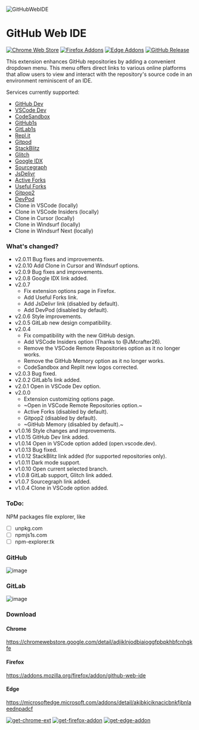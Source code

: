 ![GitHubWebIDE](https://raw.githubusercontent.com/zvizvi/GitHub-Web-IDE/master/src/img/logo.svg)
# GitHub Web IDE

[![Chrome Web Store](https://img.shields.io/chrome-web-store/v/adjiklnjodbiaioggfpbpkhbfcnhgkfe.svg)][chrome_link]
[![Firefox Addons](https://img.shields.io/amo/v/github-web-ide.svg)][firefox_link]
[![Edge Addons](https://img.shields.io/badge/dynamic/json?label=edge%20add-on&prefix=v&query=%24.version&url=https%3A%2F%2Fmicrosoftedge.microsoft.com%2Faddons%2Fgetproductdetailsbycrxid%2Fakjbkjciknacicbnkfjbnlaeednpadcf)][edge_link]
[![GitHub Release](https://img.shields.io/github/v/release/zvizvi/GitHub-Web-IDE.svg)][release_link]


This extension enhances GitHub repositories by adding a convenient dropdown menu. This menu offers direct links to various online platforms that allow users to view and interact with the repository's source code in an environment reminiscent of an IDE.

Services currently supported:

* [GitHub Dev](https://github.dev/)
* [VSCode Dev](https://vscode.dev/)
* [CodeSandbox](https://codesandbox.io/)
* [GitHub1s](https://github1s.com/)
* [GitLab1s](https://gitlab1s.com/)
* [Repl.it](https://replit.com/)
* [Gitpod](https://gitpod.io/)
* [StackBlitz](https://stackblitz.com/)
* [Glitch](https://glitch.com/)
* [Google IDX](https://idx.google.com/)
* [Sourcegraph](https://sourcegraph.com/)
* [JsDelivr](https://www.jsdelivr.com/)
* [Active Forks](https://techgaun.github.io/active-forks/)
* [Useful Forks](https://useful-forks.github.io/)
* [Gitpop2](https://gitpop2.vercel.app/)
* [DevPod](https://devpod.sh/)
* Clone in VSCode (locally)
* Clone in VSCode Insiders (locally)
* Clone in Cursor (locally)
* Clone in Windsurf (locally)
* Clone in Windsurf Next (locally)


### What's changed?
* v2.0.11 Bug fixes and improvements.
* v2.0.10 Add Clone in Cursor and Windsurf options.
* v2.0.9 Bug fixes and improvements.
* v2.0.8 Google IDX link added.
* v2.0.7
  * Fix extension options page in Firefox.
  * Add Useful Forks link.
  * Add JsDelivr link (disabled by default).
  * Add DevPod (disabled by default).
* v2.0.6 Style improvements.
* v2.0.5 GitLab new design compatibility.
* v2.0.4
  * Fix compatibility with the new GitHub design.
  * Add VSCode Insiders option (Thanks to @JMcrafter26).
  * Remove the VSCode Remote Repositories option as it no longer works.
  * Remove the GitHub Memory option as it no longer works.
  * CodeSandbox and Replit new logos corrected.
* v2.0.3 Bug fixed.
* v2.0.2 GitLab1s link added.
* v2.0.1 Open in VSCode Dev option.
* v2.0.0
  * Extension customizing options page.
  * ~Open in VSCode Remote Repositories option.~
  * Active Forks (disabled by default).
  * Gitpop2 (disabled by default).
  * ~GitHub Memory (disabled by default).~
* v1.0.16 Style changes and improvements.
* v1.0.15 GitHub Dev link added.
* v1.0.14 Open in VSCode option added (open.vscode.dev).
* v1.0.13 Bug fixed.
* v1.0.12 StackBlitz link added (for supported repositories only).
* v1.0.11 Dark mode support.
* v1.0.10 Open current selected branch.
* v1.0.8 GitLab support, Glitch link added.
* v1.0.7 Sourcegraph link added.
* v1.0.4 Clone in VSCode option added.

### ToDo:
NPM packages file explorer, like
- [ ] unpkg.com
- [ ] npmjs1s.com
- [ ] npm-explorer.tk

### GitHub
![image](https://user-images.githubusercontent.com/4354421/107879967-a123aa00-6ee4-11eb-9582-662998618ed1.png)
### GitLab
![image](https://user-images.githubusercontent.com/4354421/168898417-45fa3aa5-4505-4f32-9c36-f05fc81f47af.png)


### Download

#### Chrome
https://chromewebstore.google.com/detail/adjiklnjodbiaioggfpbpkhbfcnhgkfe
#### Firefox
https://addons.mozilla.org/firefox/addon/github-web-ide
#### Edge
https://microsoftedge.microsoft.com/addons/detail/akjbkjciknacicbnkfjbnlaeednpadcf


[![get-chrome-ext][chrome_badge]][chrome_link]
[![get-firefox-addon][firefox_badge]][firefox_link]
[![get-edge-addon][edge_badge]][edge_link]


[chrome_link]: https://chromewebstore.google.com/detail/adjiklnjodbiaioggfpbpkhbfcnhgkfe
[chrome_badge]: https://user-images.githubusercontent.com/4354421/107861086-06778c80-6e4c-11eb-8072-f82422193a70.png
[firefox_link]: https://addons.mozilla.org/firefox/addon/github-web-ide
[firefox_badge]: https://user-images.githubusercontent.com/4354421/108622754-82249b00-7443-11eb-914d-387b3977923c.png
[edge_link]: https://microsoftedge.microsoft.com/addons/detail/akjbkjciknacicbnkfjbnlaeednpadcf
[edge_badge]: https://user-images.githubusercontent.com/4354421/108622750-7f29aa80-7443-11eb-992d-b56cdbd83713.png
[release_link]: https://github.com/zvizvi/GitHub-Web-IDE/releases/latest
